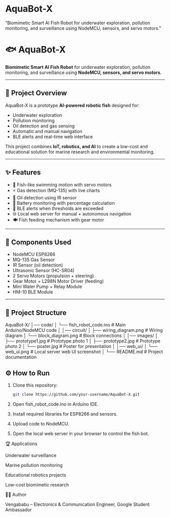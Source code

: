 # AquaBot-X
“Biomimetic Smart AI Fish Robot for underwater exploration, pollution monitoring, and surveillance using NodeMCU, sensors, and servo motors.”

# 🐟 AquaBot-X  
**Biomimetic Smart AI Fish Robot** for underwater exploration, pollution monitoring, and surveillance using **NodeMCU, sensors, and servo motors**.  

---

## 📌 Project Overview  
AquaBot-X is a prototype **AI-powered robotic fish** designed for:  
- Underwater exploration  
- Pollution monitoring  
- Oil detection and gas sensing  
- Automatic and manual navigation  
- BLE alerts and real-time web interface  

This project combines **IoT, robotics, and AI** to create a low-cost and educational solution for marine research and environmental monitoring.  

---

## ✨ Features  
- 🚤 Fish-like swimming motion with servo motors  
- ⚡ Gas detection (MQ-135) with live charts  
- 🌊 Oil detection using IR sensor  
- 🔋 Battery monitoring with percentage calculation  
- 📡 BLE alerts when thresholds are exceeded  
- 🌐 Local web server for manual + autonomous navigation  
- 🍽️ Fish feeding mechanism with gear motor  

---

## 🔧 Components Used  
- NodeMCU ESP8266  
- MQ-135 Gas Sensor  
- IR Sensor (oil detection)  
- Ultrasonic Sensor (HC-SR04)  
- 2 Servo Motors (propulsion + steering)  
- Gear Motor + L298N Motor Driver (feeding)  
- Mini Water Pump + Relay Module  
- HM-10 BLE Module  

---


## 📂 Project Structure

AquaBot-X/ │── code/ │   └── fish_robot_code.ino      # Main Arduino/NodeMCU code │ │── circuit/ │   ├── wiring_diagram.png       # Wiring diagram │   └── block_diagram.png        # Block connections │ │── images/ │   ├── prototype1.jpg           # Prototype photo 1 │   ├── prototype2.jpg           # Prototype photo 2 │   └── poster.jpg               # Poster for presentation │ │── web_ui/ │   └── web_ui.png               # Local server web UI screenshot │ └── README.md                    # Project documentation

## ⚙️ How to Run  
1. Clone this repository:  
   ```bash
   git clone https://github.com/your-username/AquaBot-X.git

2. Open fish_robot_code.ino in Arduino IDE.


3. Install required libraries for ESP8266 and sensors.


4. Upload code to NodeMCU.


5. Open the local web server in your browser to control the fish bot.


🏆 Applications

Underwater surveillance

Marine pollution monitoring

Educational robotics projects

Low-cost biomimetic research

👨‍💻 Author

Vengababu – Electronics & Communication Engineer, Google Student Ambassador
